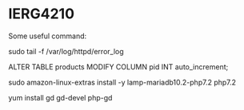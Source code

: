 # IERG4210
 
Some useful command:

sudo tail -f /var/log/httpd/error_log

ALTER TABLE products MODIFY COLUMN pid INT auto_increment;

sudo amazon-linux-extras install -y lamp-mariadb10.2-php7.2 php7.2

yum install gd gd-devel php-gd
